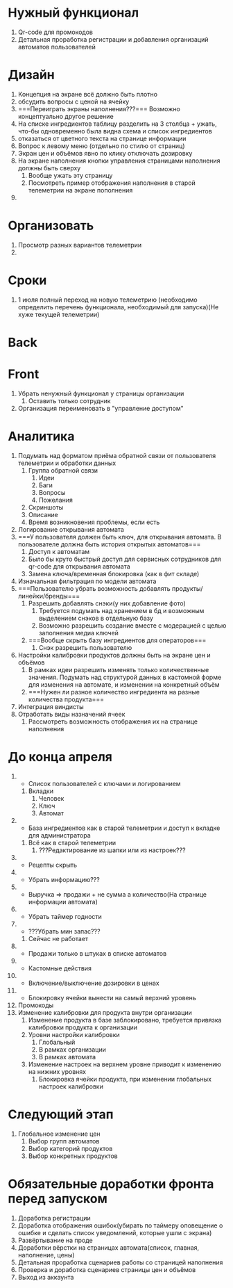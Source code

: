# Нужный функционал
1.  Qr-code для промокодов
2. Детальная проработка регистрации и добавления организаций автоматов пользователей

# Дизайн
1. Концепция на экране всё должно быть плотно
2. обсудить вопросы с ценой на ячейку
3. ===Переиграть экраны наполнения???=== Возможно концептуально другое решение
4. На списке ингредиентов таблицу разделить на 3 столбца + ужать, что-бы одновременно была видна схема и список ингредиентов
5. отказаться от цветного текста на странице информации
6. Вопрос к левому меню (отдельно по стилю от страниц)
7. Экран цен и объёмов явно по клику отключать дозировку
8. На экране наполнения кнопки управления страницами наполнения должны быть сверху
	1. Вообще ужать эту страницу
	2. Посмотреть пример отображения наполнения в старой телеметрии на экране пополнения
9. 
# Организовать
1. Просмотр разных вариантов телеметрии
2. 

# Сроки
1. 1 июля полный переход на новую телеметрию (необходимо определить перечень функционала, необходимый для запуска)(Не хуже текущей телеметрии)
# Back
# Front
1. Убрать ненужный функционал у страницы организации
	1. Оставить только сотрудник
2. Организация переименовать в "управление доступом"
# Аналитика
1. Подумать над форматом приёма обратной связи от пользователя телеметрии и обработки данных
	1. Группа обратной связи
		1. Идеи
		2. Баги
		3. Вопросы
		4. Пожелания
	2. Скриншоты
	3. Описание
	4. Время возникновения проблемы, если есть
2. Логирование открывания автомата
3. ===У пользователя должен быть ключ, для открывания автомата. В пользователе должна быть история открытых автоматов===
	1. Доступ к автоматам
	2. Было бы круто быстрый доступ для сервисных сотрудников для qr-code для открывания автомата
	3. Замена ключа/временная блокировка (как в фит складе)
4. Изначальная фильтрация по модели автомата
5. ===Пользователю убрать возможность добавлять продукты/линейки/бренды===
	1. Разрешить добавлять снэки(у них добавление фото)
		1. Требуется подумать над хранением в бд и возможным выделением снэков в отдельную базу
		2. Возможно разрешить создание вместе с модерацией с целью заполнения медиа ключей
	2. ===Вообще скрыть базу ингредиентов для операторов===
		1. Снэк разрешить пользователю
6. Настройки калибровки продуктов должны быть на экране цен и объёмов
	1. В рамках идеи разрешить изменять только количественные значения. Подумать над структурой данных в кастомной форме для изменения на автомате, и изменении на конкретный объём
	2. ===Нужен ли разное количество ингредиента на разные количества продукта===
7. Интеграция виндисты 
8. Отработать виды назначений ячеек
	1. Рассмотреть возможность отображения их на странице наполнения


# До конца апреля
1. + Список пользователей с ключами и логированием
	1. Вкладки 
		1. Человек
		2. Ключ
		3. Автомат
2. +  База ингредиентов как в старой телеметрии и доступ к вкладке для администратора
	1. Всё как в старой телеметрии
		1. ???Редактирование из шапки или из настроек???
3. + Рецепты скрыть
4. + Убрать информацию???
5. + Выручка => продажи + не сумма а количество(На странице информации автомата)
6. + Убрать таймер годности
7. + ???Убрать мин запас???
	1. Сейчас не работает
8. + Продажи только в штуках в списке автоматов
9. + Кастомные действия
10. + Включение/выключение дозировки в ценах
11. + Блокировку ячейки вынести на самый верхний уровень
12. Промокоды
13. Изменение калибровки для продукта внутри организации
	1. Изменение продукта в базе заблокировано, требуется привязка калибровки продукта к организации
	2. Уровни настройки калибровки
		1. Глобальный
		2. В рамках организации
		3. В рамках автомата
	3. Изменение настроек на верхнем уровне приводит к изменению на нижних уровнях
		1. Блокировка ячейки продукта, при изменении глобальных настроек калибровки

# Следующий этап
1. Глобальное изменение цен 
	1. Выбор групп автоматов
	2. Выбор категорий продуктов
	3. Выбор конкретных продуктов


# Обязательные доработки фронта перед запуском
1. Доработка регистрации
2. Доработка отображения ошибок(убирать по таймеру оповещение о  ошибке и сделать список уведомлений, которые ушли с экрана)
3. Развёртывание на проде
4. Доработки вёрстки на страницах автомата(список, главная, наполнение, цены)
5. Детальная проработка сценариев работы со страницей наполнения
6. Проверка и доработка сценариев страницы цен и объёмов
7. Выход из аккаунта